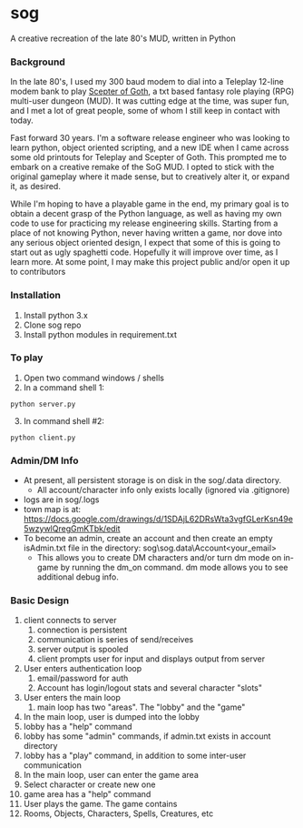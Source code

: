 # sog

A creative recreation of the late 80's MUD, written in Python

### Background ###

In the late 80's, I used my 300 baud modem to dial into a Teleplay 12-line modem bank to play [Scepter of Goth](https://dwheeler.com/scepter-of-goth/scepter-of-goth.html), a txt based fantasy role playing (RPG) multi-user dungeon (MUD).  It was cutting edge at the time, was super fun, and I met a lot of great people, some of whom I still keep in contact with today.

Fast forward 30 years.  I'm a software release engineer who was looking to learn python, object oriented scripting, and a new IDE when I came across some old printouts for Teleplay and Scepter of Goth.  This prompted me to embark on a creative remake of the SoG MUD.  I opted to stick with the original gameplay where it made sense, but to creatively alter it, or expand it, as desired.

While I'm hoping to have a playable game in the end, my primary goal is to obtain a decent grasp of the Python language, as well as having my own code to use for practicing my release engineering skills.  Starting from a place of not knowing Python, never having written a game, nor dove into any serious object oriented design, I expect that some of this is going to start out as ugly spaghetti code.  Hopefully it will improve over time, as I learn more.  At some point, I may make this project public and/or open it up to contributors

### Installation ###
1. Install python 3.x
2. Clone sog repo
3. Install python modules in requirement.txt

### To play ###
1. Open two command windows / shells
2. In a command shell 1:
```cd to sog/sog
python server.py
```
3. In command shell #2:
```cd sog/sog
python client.py
```

### Admin/DM Info ###
* At present, all persistent storage is on disk in the sog/.data directory.
  - All account/character info only exists locally (ignored via .gitignore)
* logs are in sog/.logs
* town map is at: https://docs.google.com/drawings/d/1SDAjL62DRsWta3vgfGLerKsn49e5wzywlQregGmKTbk/edit
* To become an admin, create an account and then create an empty isAdmin.txt file in the directory: sog\sog\.data\Account\<your_email>
  - This allows you to create DM characters and/or turn dm mode on in-game by running the dm_on command.  dm mode allows you to see additional debug info.

### Basic Design ###
1. client connects to server
   1. connection is persistent
   2. communication is series of send/receives
   3. server output is spooled
   4. client prompts user for input and displays output from server
2. User enters authentication loop
   1. email/password for auth
   2. Account has login/logout stats and several character "slots"
3. User enters the main loop
   1. main loop has two "areas".  The "lobby" and the "game"
4. In the main loop, user is dumped into the lobby
  1. lobby has a "help" command
  2. lobby has some "admin" commands, if admin.txt exists in account directory
  3. lobby has a "play" command, in addition to some inter-user communication
5. In the main loop, user can enter the game area
  1. Select character or create new one
  2. game area has a "help" command
6.  User plays the game.  The game contains
  1. Rooms, Objects, Characters, Spells, Creatures, etc
